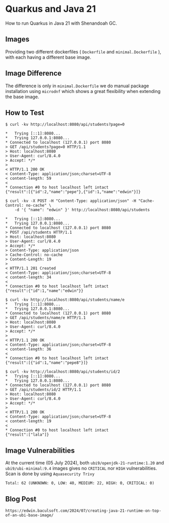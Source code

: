 # Quarkus and Java 21

How to run Quarkus in Java 21 with Shenandoah GC. 

## Images
Providing two different dockerfiles ( `Dockerfile` and `minimal.Dockerfile` ), with each having a different base image.

## Image Difference
The difference is only in `minimal.Dockerfile` we do manual package installation using `microdnf` which shows a great flexibility when extending the base image.

## How to Test

```
$ curl -kv http://localhost:8080/api/students?page=0

*   Trying [::1]:8080...
*   Trying 127.0.0.1:8080...
* Connected to localhost (127.0.0.1) port 8080
> GET /api/students?page=0 HTTP/1.1
> Host: localhost:8080
> User-Agent: curl/8.4.0
> Accept: */*
>
< HTTP/1.1 200 OK
< Content-Type: application/json;charset=UTF-8
< content-length: 59
<
* Connection #0 to host localhost left intact
{"result":[{"id":2,"name":"pepe"},{"id":1,"name":"edwin"}]}     
```

```
$ curl -kv -X POST -H "Content-Type: application/json" -H "Cache-Control: no-cache" \ 
    -d '{ "name": "edwin" }' http://localhost:8080/api/students
    
*   Trying [::1]:8080...
*   Trying 127.0.0.1:8080...
* Connected to localhost (127.0.0.1) port 8080
> POST /api/students HTTP/1.1
> Host: localhost:8080
> User-Agent: curl/8.4.0
> Accept: */*
> Content-Type: application/json
> Cache-Control: no-cache
> Content-Length: 19
>
< HTTP/1.1 201 Created
< Content-Type: application/json;charset=UTF-8
< content-length: 34
<
* Connection #0 to host localhost left intact
{"result":{"id":1,"name":"edwin"}}          
```

```
$ curl -kv http://localhost:8080/api/students/name/e
*   Trying [::1]:8080...
*   Trying 127.0.0.1:8080...
* Connected to localhost (127.0.0.1) port 8080
> GET /api/students/name/e HTTP/1.1
> Host: localhost:8080
> User-Agent: curl/8.4.0
> Accept: */*
>
< HTTP/1.1 200 OK
< Content-Type: application/json;charset=UTF-8
< content-length: 36
<
* Connection #0 to host localhost left intact
{"result":[{"id":1,"name":"pepe8"}]}            
```

```
$ curl -kv http://localhost:8080/api/students/id/2
*   Trying [::1]:8080...
*   Trying 127.0.0.1:8080...
* Connected to localhost (127.0.0.1) port 8080
> GET /api/students/id/2 HTTP/1.1
> Host: localhost:8080
> User-Agent: curl/8.4.0
> Accept: */*
>
< HTTP/1.1 200 OK
< Content-Type: application/json;charset=UTF-8
< content-length: 19
<
* Connection #0 to host localhost left intact
{"result":["lala"]}
```

## Image Vulnerabilities
At the current time (05 July 2024), both `ubi9/openjdk-21-runtime:1.20` and `ubi9/ubi-minimal:9.4` images gives no `CRITICAL` nor `HIGH` vulnerabilities. Scan is done by using `Aquasecurity Trivy` 
```
Total: 62 (UNKNOWN: 0, LOW: 40, MEDIUM: 22, HIGH: 0, CRITICAL: 0)
```

## Blog Post
```
https://edwin.baculsoft.com/2024/07/creating-java-21-runtime-on-top-of-an-ubi-base-image/
```